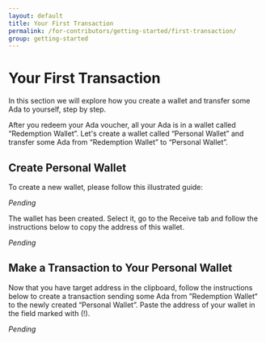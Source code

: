 ```yaml
---
layout: default
title: Your First Transaction
permalink: /for-contributors/getting-started/first-transaction/
group: getting-started
---
```


[//]: # (Reviewed at 60033350e60408fc79f202491e6985b3b47acd90)

# Your First Transaction

In this section we will explore how you create a wallet and transfer some Ada to yourself, step by step.

After you redeem your Ada voucher, all your Ada is in a wallet called “Redemption Wallet”. Let's create a wallet called “Personal Wallet” and transfer some Ada from “Redemption Wallet” to “Personal Wallet”.

## Create Personal Wallet

To create a new wallet, please follow this illustrated guide:

_Pending_

The wallet has been created. Select it, go to the Receive tab and follow the instructions below to copy the address of this wallet.

_Pending_

## Make a Transaction to Your Personal Wallet

Now that you have target address in the clipboard, follow the instructions below to create a transaction sending some Ada from ”Redemption Wallet“ to the newly created “Personal Wallet”. Paste the address of your wallet in the field marked with (!).

_Pending_
